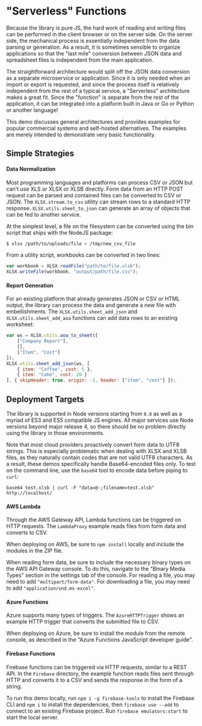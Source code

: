 # "Serverless" Functions

Because the library is pure JS, the hard work of reading and writing files can
be performed in the client browser or on the server side.  On the server side,
the mechanical process is essentially independent from the data parsing or
generation.  As a result, it is sometimes sensible to organize applications so
that the "last mile" conversion between JSON data and spreadsheet files is
independent from the main application.

The straightforward architecture would split off the JSON data conversion as a
separate microservice or application.  Since it is only needed when an import or
export is requested, and since the process itself is relatively independent from
the rest of a typical service, a "Serverless" architecture makes a great fit.
Since the "function" is separate from the rest of the application, it can be
integrated into a platform built in Java or Go or Python or another language!

This demo discusses general architectures and provides examples for popular
commercial systems and self-hosted alternatives.  The examples are merely
intended to demonstrate very basic functionality.


## Simple Strategies

#### Data Normalization

Most programming languages and platforms can process CSV or JSON but can't use
XLS or XLSX or XLSB directly.  Form data from an HTTP POST request can be parsed
and contained files can be converted to CSV or JSON.  The `XLSX.stream.to_csv`
utility can stream rows to a standard HTTP response.  `XLSX.utils.sheet_to_json`
can generate an array of objects that can be fed to another service.

At the simplest level, a file on the filesystem can be converted using the bin
script that ships with the NodeJS package:

```bash
$ xlsx /path/to/uploads/file > /tmp/new_csv_file
```

From a utility script, workbooks can be converted in two lines:

```js
var workbook = XLSX.readFile("path/to/file.xlsb");
XLSX.writeFile(workbook, "output/path/file.csv");
```

#### Report Generation

For an existing platform that already generates JSON or CSV or HTML output, the
library can process the data and generate a new file with embellishments. The
`XLSX.utils.sheet_add_json` and `XLSX.utils.sheet_add_aoa` functions can add
data rows to an existing worksheet:

```js
var ws = XLSX.utils.aoa_to_sheet([
	["Company Report"],
	[],
	["Item", "Cost"]
]);
XLSX.utils.sheet_add_json(ws, [
	{ item: "Coffee", cost: 5 },
	{ item: "Cake", cost: 20 }
], { skipHeader: true, origin: -1, header: ["item", "cost"] });
```


## Deployment Targets

The library is supported in Node versions starting from `0.8` as well as a
myriad of ES3 and ES5 compatible JS engines.  All major services use Node
versions beyond major release 4, so there should be no problem directly using
the library in those environments.

Note that most cloud providers proactively convert form data to UTF8 strings.
This is especially problematic when dealing with XLSX and XLSB files, as they
naturally contain codes that are not valid UTF8 characters.  As a result, these
demos specifically handle Base64-encoded files only.  To test on the command
line, use the `base64` tool to encode data before piping to `curl`:

```
base64 test.xlsb | curl -F "data=@-;filename=test.xlsb" http://localhost/
```

#### AWS Lambda

Through the AWS Gateway API, Lambda functions can be triggered on HTTP requests.
The `LambdaProxy` example reads files from form data and converts to CSV.

When deploying on AWS, be sure to `npm install` locally and include the modules
in the ZIP file.

When reading form data, be sure to include the necessary binary types on the AWS API Gateway console.
To do this, navigate to the "Binary Media Types" section in the settings tab of the console.
For reading a file, you may need to add `"multipart/form-data"`.
For downloading a file, you may need to add `"application/vnd.ms-excel"`.

#### Azure Functions

Azure supports many types of triggers.  The `AzureHTTPTrigger` shows an example
HTTP trigger that converts the submitted file to CSV.

When deploying on Azure, be sure to install the module from the remote console,
as described in the "Azure Functions JavaScript developer guide".

#### Firebase Functions

Firebase functions can be triggered via HTTP requests, similar to a REST API.
In the `Firebase` directory, the example function reads files sent through
HTTP and converts it to a CSV and sends the response in the form of a string.

To run this demo locally, run `npm i -g firebase-tools` to install the
Firebase CLI and `npm i` to install the dependencies, then `firebase use --add`
to connect to an existing Firebase project. Run `firebase emulators:start` to
start the local server.
